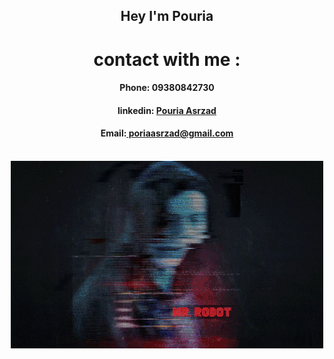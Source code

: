 <div align="center">
<h2 >Hey I'm Pouria</h2>

<h1>contact with me :</h1>
<h4>Phone:  09380842730</h4>
<h4>linkedin:  <a href="https://www.linkedin.com/in/pouria-asrzad-70a679253/"> Pouria Asrzad</a></h4>
<h4> Email:<a href="mailto:poriaasrzad@gmail.com"> poriaasrzad@gmail.com</a></h4> <br/>

<img src="./62396_full-retina.gif"/>
</div>
